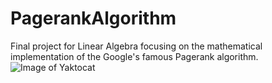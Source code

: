 # PagerankAlgorithm
 Final project for Linear Algebra focusing on the mathematical implementation of the Google's famous Pagerank algorithm.
![Image of Yaktocat](http://i66.tinypic.com/w9v4li.png)
